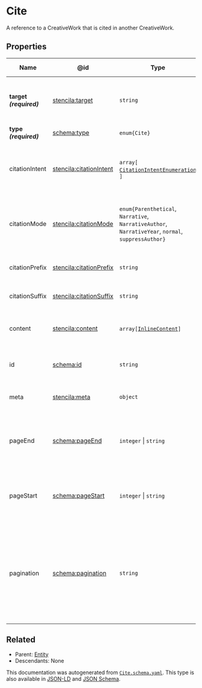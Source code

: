 # Cite

A reference to a CreativeWork that is cited in another CreativeWork. 

## Properties

| Name                    | @id                                                                       | Type                                                                                                     | Description                                                                                            | Inherited from     |
| ----------------------- | ------------------------------------------------------------------------- | -------------------------------------------------------------------------------------------------------- | ------------------------------------------------------------------------------------------------------ | ------------------ |
| **target _(required)_** | [stencila:target](https://schema.stenci.la/target.jsonld)                 | `string`                                                                                                 | The target of the citation (URL or reference ID).                                                      | [Cite](./Cite)     |
| **type _(required)_**   | [schema:type](https://schema.org/type)                                    | `enum{`​`Cite`​`}`                                                                                       | The name of the type.                                                                                  | [Entity](./Entity) |
| citationIntent          | [stencila:citationIntent](https://schema.stenci.la/citationIntent.jsonld) | `array[`​[`CitationIntentEnumeration`](./CitationIntentEnumeration)​`]`                                  | The type/s of the citation, both factually and rhetorically.                                           | [Cite](./Cite)     |
| citationMode            | [stencila:citationMode](https://schema.stenci.la/citationMode.jsonld)     | `enum{`​`Parenthetical`, `Narrative`, `NarrativeAuthor`, `NarrativeYear`, `normal`, `suppressAuthor`​`}` | Determines how the citation is shown within the surrounding text.                                      | [Cite](./Cite)     |
| citationPrefix          | [stencila:citationPrefix](https://schema.stenci.la/citationPrefix.jsonld) | `string`                                                                                                 | Text to show before the citation.                                                                      | [Cite](./Cite)     |
| citationSuffix          | [stencila:citationSuffix](https://schema.stenci.la/citationSuffix.jsonld) | `string`                                                                                                 | Text to show after the citation.                                                                       | [Cite](./Cite)     |
| content                 | [stencila:content](https://schema.stenci.la/content.jsonld)               | `array[`​[`InlineContent`](./InlineContent)​`]`                                                          | Optional structured content/text of this citation.                                                     | [Cite](./Cite)     |
| id                      | [schema:id](https://schema.org/id)                                        | `string`                                                                                                 | The identifier for this item.                                                                          | [Entity](./Entity) |
| meta                    | [stencila:meta](https://schema.stenci.la/meta.jsonld)                     | `object`                                                                                                 | Metadata associated with this item.                                                                    | [Entity](./Entity) |
| pageEnd                 | [schema:pageEnd](https://schema.org/pageEnd)                              | `integer` \| `string`                                                                                    | The page on which the work ends; for example "138" or "xvi".                                           | [Cite](./Cite)     |
| pageStart               | [schema:pageStart](https://schema.org/pageStart)                          | `integer` \| `string`                                                                                    | The page on which the work starts; for example "135" or "xiii".                                        | [Cite](./Cite)     |
| pagination              | [schema:pagination](https://schema.org/pagination)                        | `string`                                                                                                 | Any description of pages that is not separated into pageStart and pageEnd; for example, "1-6, 9, 55".  | [Cite](./Cite)     |

## Related

-   Parent: [Entity](./Entity)
-   Descendants: None

 This documentation was autogenerated from [`Cite.schema.yaml`](https://github.com/stencila/schema/blob/master/schema/Cite.schema.yaml). This type is also available in [JSON-LD](https://schema.stenci.la/Cite.jsonld) and [JSON Schema](https://schema.stenci.la/Cite.schema.json).

